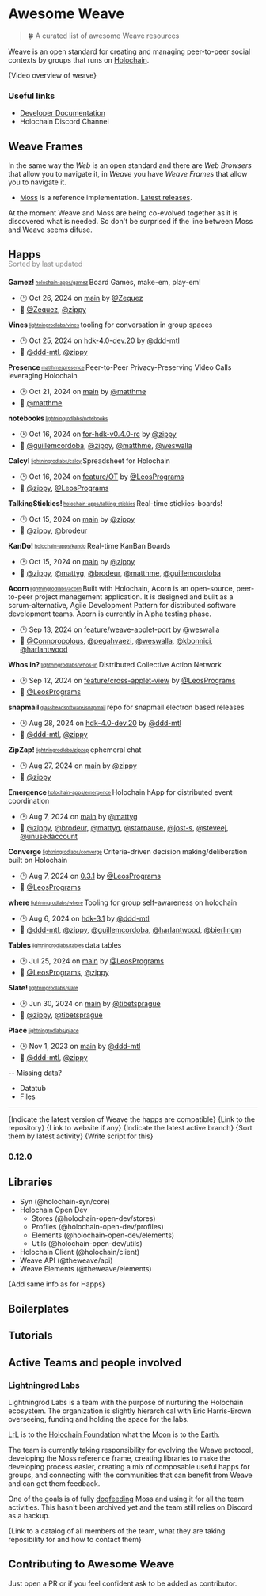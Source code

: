 # Awesome Weave
> 🍀 A curated list of awesome Weave resources

[Weave](https://theweave.social/) is an open standard for creating and managing peer-to-peer social
contexts by groups that runs on [Holochain](https://www.holochain.org/).

{Video overview of weave}

### Useful links

- [Developer Documentation](https://dev.theweave.social/)
- Holochain Discord Channel

## Weave Frames

In the same way the _Web_ is an open standard and there are _Web Browsers_ that allow you to navigate it,
in _Weave_ you have _Weave Frames_ that allow you to navigate it.

- [Moss](https://github.com/lightningrodlabs/moss) is a reference implementation. [Latest releases](https://github.com/lightningrodlabs/moss/releases).

At the moment Weave and Moss are being co-evolved together as it is discovered what is needed. So don't be surprised if the line between Moss and Weave seems difuse.

## Happs
<div style="margin-top: -20px; margin-bottom: 20px; opacity: 0.5;">Sorted by last updated</div>

<!-- GENERATE_HAPPS
- matthme/presence
- holochain-apps/kando
- lightningrodlabs/vines
- lightningrodlabs/whos-in
- lightningrodlabs/zipzap
- lightningrodlabs/slate
- lightningrodlabs/calcy
- lightningrodlabs/notebooks
- holochain-apps/talking-stickies
- holochain-apps/gamez
- holochain-apps/emergence
- lightningrodlabs/where
- lightningrodlabs/converge
- glassbeadsoftware/snapmail
- lightningrodlabs/acorn
- lightningrodlabs/place
- lightningrodlabs/tables
-->
**Gamez!**<sub><sup> [holochain-apps/gamez](https://github.com/holochain-apps/gamez) </sub></sup>
Board Games, make-em, play-em!
- 🕑 <relative-time datetime="2024-10-26T16:58:29.000Z">Oct 26, 2024</relative-time> on [main](https://github.com/holochain-apps/gamez) by [@Zequez](https://github.com/Zequez)
- 👥 [@Zequez](https://github.com/Zequez), [@zippy](https://github.com/zippy)

**Vines**<sub><sup> [lightningrodlabs/vines](https://github.com/lightningrodlabs/vines) </sub></sup>
tooling for conversation in group spaces
- 🕑 <relative-time datetime="2024-10-25T16:54:21.000Z">Oct 25, 2024</relative-time> on [hdk-4.0-dev.20](https://github.com/lightningrodlabs/vines/tree/hdk-4.0-dev.20) by [@ddd-mtl](https://github.com/ddd-mtl)
- 👥 [@ddd-mtl](https://github.com/ddd-mtl), [@zippy](https://github.com/zippy)

**Presence**<sub><sup> [matthme/presence](https://github.com/matthme/presence) </sub></sup>
Peer-to-Peer Privacy-Preserving Video Calls leveraging Holochain
- 🕑 <relative-time datetime="2024-10-21T15:36:48.000Z">Oct 21, 2024</relative-time> on [main](https://github.com/matthme/presence) by [@matthme](https://github.com/matthme)
- 👥 [@matthme](https://github.com/matthme)

**notebooks**<sub><sup> [lightningrodlabs/notebooks](https://github.com/lightningrodlabs/notebooks) </sub></sup>
- 🕑 <relative-time datetime="2024-10-16T18:21:16.000Z">Oct 16, 2024</relative-time> on [for-hdk-v0.4.0-rc](https://github.com/lightningrodlabs/notebooks/tree/for-hdk-v0.4.0-rc) by [@zippy](https://github.com/zippy)
- 👥 [@guillemcordoba](https://github.com/guillemcordoba), [@zippy](https://github.com/zippy), [@matthme](https://github.com/matthme), [@weswalla](https://github.com/weswalla)

**Calcy!**<sub><sup> [lightningrodlabs/calcy](https://github.com/lightningrodlabs/calcy) </sub></sup>
Spreadsheet for Holochain
- 🕑 <relative-time datetime="2024-10-16T15:43:26.000Z">Oct 16, 2024</relative-time> on [feature/OT](https://github.com/lightningrodlabs/calcy/tree/feature/OT) by [@LeosPrograms](https://github.com/LeosPrograms)
- 👥 [@zippy](https://github.com/zippy), [@LeosPrograms](https://github.com/LeosPrograms)

**TalkingStickies!**<sub><sup> [holochain-apps/talking-stickies](https://github.com/holochain-apps/talking-stickies) </sub></sup>
Real-time stickies-boards!
- 🕑 <relative-time datetime="2024-10-15T20:54:50.000Z">Oct 15, 2024</relative-time> on [main](https://github.com/holochain-apps/talking-stickies) by [@zippy](https://github.com/zippy)
- 👥 [@zippy](https://github.com/zippy), [@brodeur](https://github.com/brodeur)

**KanDo!**<sub><sup> [holochain-apps/kando](https://github.com/holochain-apps/kando) </sub></sup>
Real-time KanBan Boards
- 🕑 <relative-time datetime="2024-10-15T20:03:50.000Z">Oct 15, 2024</relative-time> on [main](https://github.com/holochain-apps/kando) by [@zippy](https://github.com/zippy)
- 👥 [@zippy](https://github.com/zippy), [@mattyg](https://github.com/mattyg), [@brodeur](https://github.com/brodeur), [@matthme](https://github.com/matthme), [@guillemcordoba](https://github.com/guillemcordoba)

**Acorn**<sub><sup> [lightningrodlabs/acorn](https://github.com/lightningrodlabs/acorn) </sub></sup>
Built with Holochain, Acorn is an open-source, peer-to-peer project management application. It is designed and built as a scrum-alternative, Agile Development Pattern for distributed software development teams.  Acorn is currently in Alpha testing phase.
- 🕑 <relative-time datetime="2024-09-13T23:23:10.000Z">Sep 13, 2024</relative-time> on [feature/weave-applet-port](https://github.com/lightningrodlabs/acorn/tree/feature/weave-applet-port) by [@weswalla](https://github.com/weswalla)
- 👥 [@Connoropolous](https://github.com/Connoropolous), [@pegahvaezi](https://github.com/pegahvaezi), [@weswalla](https://github.com/weswalla), [@kbonnici](https://github.com/kbonnici), [@harlantwood](https://github.com/harlantwood)

**Whos in?**<sub><sup> [lightningrodlabs/whos-in](https://github.com/lightningrodlabs/whos-in) </sub></sup>
Distributed Collective Action Network
- 🕑 <relative-time datetime="2024-09-12T16:42:31.000Z">Sep 12, 2024</relative-time> on [feature/cross-applet-view](https://github.com/lightningrodlabs/whos-in/tree/feature/cross-applet-view) by [@LeosPrograms](https://github.com/LeosPrograms)
- 👥 [@LeosPrograms](https://github.com/LeosPrograms)

**snapmail**<sub><sup> [glassbeadsoftware/snapmail](https://github.com/glassbeadsoftware/snapmail) </sub></sup>
repo for snapmail electron based releases
- 🕑 <relative-time datetime="2024-08-28T15:19:11.000Z">Aug 28, 2024</relative-time> on [hdk-4.0-dev.20](https://github.com/glassbeadsoftware/snapmail/tree/hdk-4.0-dev.20) by [@ddd-mtl](https://github.com/ddd-mtl)
- 👥 [@ddd-mtl](https://github.com/ddd-mtl), [@zippy](https://github.com/zippy)

**ZipZap!**<sub><sup> [lightningrodlabs/zipzap](https://github.com/lightningrodlabs/zipzap) </sub></sup>
ephemeral chat
- 🕑 <relative-time datetime="2024-08-27T19:24:43.000Z">Aug 27, 2024</relative-time> on [main](https://github.com/lightningrodlabs/zipzap) by [@zippy](https://github.com/zippy)
- 👥 [@zippy](https://github.com/zippy)

**Emergence**<sub><sup> [holochain-apps/emergence](https://github.com/holochain-apps/emergence) </sub></sup>
Holochain hApp for distributed event coordination
- 🕑 <relative-time datetime="2024-08-07T23:04:31.000Z">Aug 7, 2024</relative-time> on [main](https://github.com/holochain-apps/emergence) by [@mattyg](https://github.com/mattyg)
- 👥 [@zippy](https://github.com/zippy), [@brodeur](https://github.com/brodeur), [@mattyg](https://github.com/mattyg), [@starpause](https://github.com/starpause), [@jost-s](https://github.com/jost-s), [@steveej](https://github.com/steveej), [@unusedaccount](https://github.com/unusedaccount)

**Converge**<sub><sup> [lightningrodlabs/converge](https://github.com/lightningrodlabs/converge) </sub></sup>
Criteria-driven decision making/deliberation built on Holochain
- 🕑 <relative-time datetime="2024-08-07T13:34:12.000Z">Aug 7, 2024</relative-time> on [0.3.1](https://github.com/lightningrodlabs/converge/tree/0.3.1) by [@LeosPrograms](https://github.com/LeosPrograms)
- 👥 [@LeosPrograms](https://github.com/LeosPrograms)

**where**<sub><sup> [lightningrodlabs/where](https://github.com/lightningrodlabs/where) </sub></sup>
Tooling for group self-awareness on holochain
- 🕑 <relative-time datetime="2024-08-06T15:12:39.000Z">Aug 6, 2024</relative-time> on [hdk-3.1](https://github.com/lightningrodlabs/where/tree/hdk-3.1) by [@ddd-mtl](https://github.com/ddd-mtl)
- 👥 [@ddd-mtl](https://github.com/ddd-mtl), [@zippy](https://github.com/zippy), [@guillemcordoba](https://github.com/guillemcordoba), [@harlantwood](https://github.com/harlantwood), [@bierlingm](https://github.com/bierlingm)

**Tables**<sub><sup> [lightningrodlabs/tables](https://github.com/lightningrodlabs/tables) </sub></sup>
data tables
- 🕑 <relative-time datetime="2024-07-25T11:02:29.000Z">Jul 25, 2024</relative-time> on [main](https://github.com/lightningrodlabs/tables) by [@LeosPrograms](https://github.com/LeosPrograms)
- 👥 [@LeosPrograms](https://github.com/LeosPrograms), [@zippy](https://github.com/zippy)

**Slate!**<sub><sup> [lightningrodlabs/slate](https://github.com/lightningrodlabs/slate) </sub></sup>
- 🕑 <relative-time datetime="2024-06-30T21:59:56.000Z">Jun 30, 2024</relative-time> on [main](https://github.com/lightningrodlabs/slate) by [@tibetsprague](https://github.com/tibetsprague)
- 👥 [@zippy](https://github.com/zippy), [@tibetsprague](https://github.com/tibetsprague)

**Place**<sub><sup> [lightningrodlabs/place](https://github.com/lightningrodlabs/place) </sub></sup>
- 🕑 <relative-time datetime="2023-11-01T19:37:54.000Z">Nov 1, 2023</relative-time> on [main](https://github.com/lightningrodlabs/place) by [@ddd-mtl](https://github.com/ddd-mtl)
- 👥 [@ddd-mtl](https://github.com/ddd-mtl), [@zippy](https://github.com/zippy)
<!-- /GENERATE_HAPPS -->

-- Missing data?
- Datatub
- Files

---



{Indicate the latest version of Weave the happs are compatible}
{Link to the repository}
{Link to website if any}
{Indicate the latest active branch}
{Sort them by latest activity}
{Write script for this}

### 0.12.0


## Libraries

- Syn (@holochain-syn/core)
- Holochain Open Dev
  - Stores (@holochain-open-dev/stores)
  - Profiles (@holochain-open-dev/profiles)
  - Elements (@holochain-open-dev/elements)
  - Utils (@holochain-open-dev/utils)
- Holochain Client (@holochain/client)
- Weave API (@theweave/api)
- Weave Elements (@theweave/elements)

{Add same info as for Happs}

## Boilerplates

## Tutorials

## Active Teams and people involved

###  [Lightningrod Labs](https://lightningrodlabs.org/)

Lightningrod Labs is a team with the purpose of nurturing the Holochain ecosystem. The organization
is slightly hierarchical with Eric Harris-Brown overseeing, funding and holding the space for the labs.

<abbr title="Lightningrod Labs">LrL</abbr> is to the [Holochain Foundation](https://www.holochain.org/foundation/) what the [Moon](https://upload.wikimedia.org/wikipedia/commons/thumb/b/b2/The_Bangkok_Supermoon_Photographs_by_Peak_Hora_10.jpg/2560px-The_Bangkok_Supermoon_Photographs_by_Peak_Hora_10.jpg) is to the [Earth](https://upload.wikimedia.org/wikipedia/commons/5/5b/The_Blue_Marble_%285052124705%29.jpg).

The team is currently taking responsibility for evolving the Weave protocol, developing the Moss reference frame, creating libraries to make the developing process easier, creating a mix of composable useful happs for groups, and connecting with the communities that can benefit from Weave and can get them feedback.

One of the goals is of fully [dogfeeding](https://en.wikipedia.org/wiki/Eating_your_own_dog_food) Moss and using it for all the team activities. This hasn't been archived yet and the team still relies on Discord as a backup.

{Link to a catalog of all members of the team, what they are taking reposibility for and how to contact them}

## Contributing to Awesome Weave

Just open a PR or if you feel confident ask to be added as contributor.